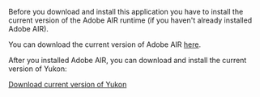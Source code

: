 Before you download and install this application you have to install the current version of the Adobe AIR runtime (if you haven't already installed Adobe AIR).

You can download the current version of Adobe AIR [here](http://get.adobe.com/air/).

After you installed Adobe AIR, you can download and install the current version of Yukon:

[Download current version of Yukon](http://yukon.googlecode.com/svn/trunk/Yukon.air)